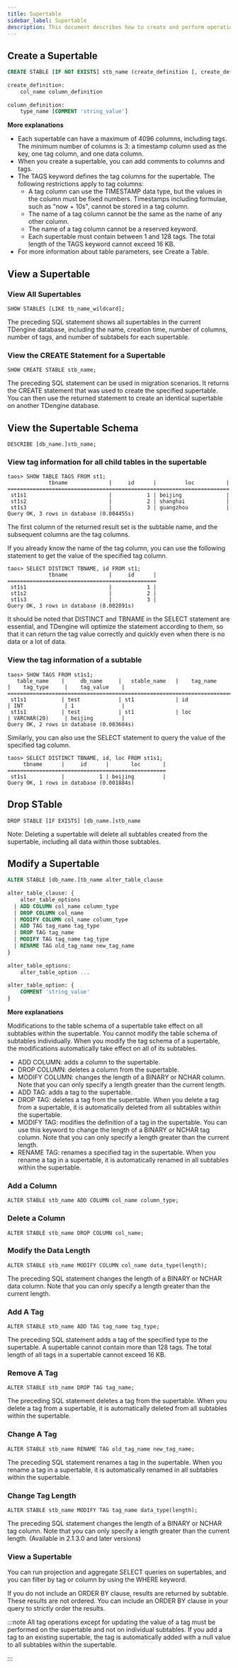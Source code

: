 ```yaml
---
title: Supertable
sidebar_label: Supertable
description: This document describes how to create and perform operations on supertables.
---
```


## Create a Supertable

```sql
CREATE STABLE [IF NOT EXISTS] stb_name (create_definition [, create_definition] ...) TAGS (create_definition [, create_definition] ...) [table_options]
 
create_definition:
    col_name column_definition
 
column_definition:
    type_name [COMMENT 'string_value']
```

**More explanations**
- Each supertable can have a maximum of 4096 columns, including tags. The minimum number of columns is 3: a timestamp column used as the key, one tag column, and one data column.
- When you create a supertable, you can add comments to columns and tags.
- The TAGS keyword defines the tag columns for the supertable. The following restrictions apply to tag columns:
    - A tag column can use the TIMESTAMP data type, but the values in the column must be fixed numbers. Timestamps including formulae, such as "now + 10s", cannot be stored in a tag column.
    - The name of a tag column cannot be the same as the name of any other column.
    - The name of a tag column cannot be a reserved keyword.
    - Each supertable must contain between 1 and 128 tags. The total length of the TAGS keyword cannot exceed 16 KB.
- For more information about table parameters, see Create a Table.

## View a Supertable

### View All Supertables

```
SHOW STABLES [LIKE tb_name_wildcard];
```

The preceding SQL statement shows all supertables in the current TDengine database, including the name, creation time, number of columns, number of tags, and number of subtabels for each supertable.

### View the CREATE Statement for a Supertable

```
SHOW CREATE STABLE stb_name;
```

The preceding SQL statement can be used in migration scenarios. It returns the CREATE statement that was used to create the specified supertable. You can then use the returned statement to create an identical supertable on another TDengine database.

## View the Supertable Schema

```
DESCRIBE [db_name.]stb_name;
```

### View tag information for all child tables in the supertable

```
taos> SHOW TABLE TAGS FROM st1;
             tbname             |     id      |         loc          |
======================================================================
 st1s1                          |           1 | beijing              |
 st1s2                          |           2 | shanghai             |
 st1s3                          |           3 | guangzhou            |
Query OK, 3 rows in database (0.004455s)
```

The first column of the returned result set is the subtable name, and the subsequent columns are the tag columns.

If you already know the name of the tag column, you can use the following statement to get the value of the specified tag column.

```
taos> SELECT DISTINCT TBNAME, id FROM st1;
             tbname             |     id      |
===============================================
 st1s1                          |           1 |
 st1s2                          |           2 |
 st1s3                          |           3 |
Query OK, 3 rows in database (0.002891s)
```

It should be noted that DISTINCT and TBNAME in the SELECT statement are essential, and TDengine will optimize the statement according to them, so that it can return the tag value correctly and quickly even when there is no data or a lot of data.

### View the tag information of a subtable

```
taos> SHOW TAGS FROM st1s1;
   table_name    |     db_name     |   stable_name   |    tag_name     |    tag_type     |    tag_value    |
============================================================================================================
 st1s1           | test            | st1             | id              | INT             | 1               |
 st1s1           | test            | st1             | loc             | VARCHAR(20)     | beijing         |
Query OK, 2 rows in database (0.003684s)
```

Similarly, you can also use the SELECT statement to query the value of the specified tag column.

```
taos> SELECT DISTINCT TBNAME, id, loc FROM st1s1;
     tbname      |     id      |       loc       |
==================================================
 st1s1           |           1 | beijing         |
Query OK, 1 rows in database (0.001884s)
```

## Drop STable

```
DROP STABLE [IF EXISTS] [db_name.]stb_name
```

Note: Deleting a supertable will delete all subtables created from the supertable, including all data within those subtables.

## Modify a Supertable

```sql
ALTER STABLE [db_name.]tb_name alter_table_clause
 
alter_table_clause: {
    alter_table_options
  | ADD COLUMN col_name column_type
  | DROP COLUMN col_name
  | MODIFY COLUMN col_name column_type
  | ADD TAG tag_name tag_type
  | DROP TAG tag_name
  | MODIFY TAG tag_name tag_type
  | RENAME TAG old_tag_name new_tag_name
}
 
alter_table_options:
    alter_table_option ...
 
alter_table_option: {
    COMMENT 'string_value'
}

```

**More explanations**

Modifications to the table schema of a supertable take effect on all subtables within the supertable. You cannot modify the table schema of subtables individually. When you modify the tag schema of a supertable, the modifications automatically take effect on all of its subtables.

- ADD COLUMN: adds a column to the supertable.
- DROP COLUMN: deletes a column from the supertable.
- MODIFY COLUMN: changes the length of a BINARY or NCHAR column. Note that you can only specify a length greater than the current length.
- ADD TAG: adds a tag to the supertable.
- DROP TAG: deletes a tag from the supertable. When you delete a tag from a supertable, it is automatically deleted from all subtables within the supertable.
- MODIFY TAG: modifies the definition of a tag in the supertable. You can use this keyword to change the length of a BINARY or NCHAR tag column. Note that you can only specify a length greater than the current length.
- RENAME TAG: renames a specified tag in the supertable. When you rename a tag in a supertable, it is automatically renamed in all subtables within the supertable.

### Add a Column

```
ALTER STABLE stb_name ADD COLUMN col_name column_type;
```

### Delete a Column

```
ALTER STABLE stb_name DROP COLUMN col_name;
```

### Modify the Data Length

```
ALTER STABLE stb_name MODIFY COLUMN col_name data_type(length);
```

The preceding SQL statement changes the length of a BINARY or NCHAR data column. Note that you can only specify a length greater than the current length.

### Add A Tag

```
ALTER STABLE stb_name ADD TAG tag_name tag_type;
```

The preceding SQL statement adds a tag of the specified type to the supertable. A supertable cannot contain more than 128 tags. The total length of all tags in a supertable cannot exceed 16 KB.

### Remove A Tag

```
ALTER STABLE stb_name DROP TAG tag_name;
```

The preceding SQL statement deletes a tag from the supertable. When you delete a tag from a supertable, it is automatically deleted from all subtables within the supertable.

### Change A Tag

```
ALTER STABLE stb_name RENAME TAG old_tag_name new_tag_name;
```

The preceding SQL statement renames a tag in the supertable. When you rename a tag in a supertable, it is automatically renamed in all subtables within the supertable.

### Change Tag Length

```
ALTER STABLE stb_name MODIFY TAG tag_name data_type(length);
```

The preceding SQL statement changes the length of a BINARY or NCHAR tag column. Note that you can only specify a length greater than the current length. (Available in 2.1.3.0 and later versions)

### View a Supertable
You can run projection and aggregate SELECT queries on supertables, and you can filter by tag or column by using the WHERE keyword.

If you do not include an ORDER BY clause, results are returned by subtable. These results are not ordered. You can include an ORDER BY clause in your query to strictly order the results.



:::note
All tag operations except for updating the value of a tag must be performed on the supertable and not on individual subtables. If you add a tag to an existing supertable, the tag is automatically added with a null value to all subtables within the supertable.

:::
